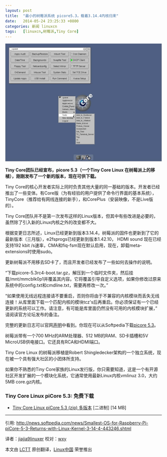 ```yaml
---
layout: post
title:	"最小的树莓派系统 picore5.3，载着3.14.4内核归来"
date:	2014-05-24 23:25:33 +0800 
categories:	新闻 linuxcn 
tags:	[linuxcn,树莓派,Tiny Core]
---
```



![](/Asserts/Images/album/201405/24/232535yya4nyi0yv7n4evh.jpg)


**Tiny Core团队已经宣布，picore 5.3（一个Tiny Core Linux 在树莓派上的移植），刚刚发布了一个新的版本，现在可供下载。** 


Tiny Core的核心开发者实际上同时负责其他大量的同一基础的版本。开发者已经推出了一些变体。有Core版（为有经验的用户提供了命令行界面的基本系统），TinyCore（推荐给有网线连接的新手），和CorePlus（安装映像，不是Live版的）。


Tiny Core团队并不是第一次发布这样的Linux版本，但其中有些改进是必要的，虽然除了引入新的Linux内核之外的改变都不大。


根据变更日志所述，Linux已经更新到版本3.14.4，树莓派的固件也更新到了它的最新版本（三月版），e2fsprogs已经更新到版本1.42.10， HDMI sound 现在已经支持192 kbit /s速率，CMA和fiq-fsm现在默认启用，现在，卸载meta-extensions时使用sudo。


更新树莓派不用移去SD卡了，而且开发者已经发布了一些如何去操作的说明。


“下载picore-5.3rc4-boot.tar.gz，解压到一个临时文件夹，然后挂载/mnt/mmcblk0p1并覆盖其内容。它将覆盖引导自定义选项，如果你修改过原来系统中的config.txt和cmdline.txt，需要再修改一次。”


“如果使用无线远程连接请不要重启，否则你将由于不兼容的内核模块而丢失无线连接！从库里面下载一个匹配内核的模块tcz's后再重启。你必须保证有一个已经更新的系统可以工作。请注意，有可能是库里面仍然没有可用的内核模块扩展，” 请阅读官方论坛发布的备注。


完整的更新日志可以官网[声明](http://forum.tinycorelinux.net/index.php/topic,17061.0.html)中看到。你现在可以从Softpedia下载[picore 5.3](http://linux.softpedia.com/get/Linux-Distributions/Tiny-Core-Linux-piCore-103260.shtml)。


树莓派带有一个700 MHz的ARM处理器、512 MB的RAM、SD卡插槽和5V MicroUSB供电接口。它还具有RCA和HDMI端口。


Tiny Core Linux 的树莓派移植是Robert Shingledecker架构的一个独立系统，现在被一个具有强大社区的小团体所支持。


如果你不熟悉的Tiny Core家族的Linux发行版，你只需要知道，这是一个有开源社区开发扩展的一个模块化系统，它通常使用最新Linux内核vmlinuz 3.0，大约5MB core.gz内核。


### Tiny Core Linux piCore 5.3: 免费下载


* [Tiny Core Linux piCore 5.3 (zip) 多版本](http://tinycorelinux.net/5.x/armv6/releases/5.3/) [二进制] [14 MB]




---


引用: <http://news.softpedia.com/news/Smallest-OS-for-Raspberry-Pi-piCore-5-3-Returns-with-Linux-Kernel-3-14-4-443246.shtml>


译者：[jiajia9linuxer](https://github.com/jiajia9linuxer) 校对：[wxy](https://github.com/wxy)


本文由 [LCTT](https://github.com/LCTT/TranslateProject) 原创翻译，[Linux中国](http://linux.cn/) 荣誉推出
